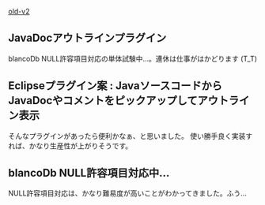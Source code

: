 [old-v2](ig050504-orig.html)

## JavaDocアウトラインプラグイン

blancoDb NULL許容項目対応の単体試験中…。連休は仕事がはかどります (T_T)






## Eclipseプラグイン案 : Javaソースコードから JavaDocやコメントをピックアップしてアウトライン表示


そんなプラグインがあったら便利かなぁ、と思いました。
使い勝手良く実装すれば、かなり生産性が上がりそうです。

## blancoDb NULL許容項目対応中…


NULL許容項目対応は、かなり難易度が高いことがわかってきました。ふう…